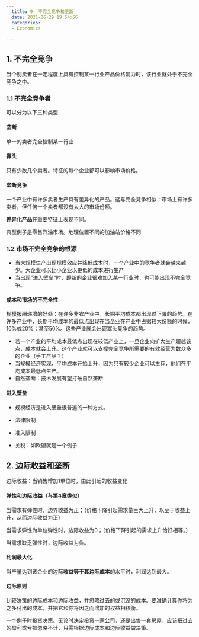 ```yaml
---
  title: 9. 不完全竞争和垄断
  date: 2021-06-29 19:54:56
  categories:
  - Economics

---
```


## 1. 不完全竞争

当个别卖者在一定程度上具有控制某一行业产品价格能力时，该行业就处于不完全竞争之中。

### 1.1 不完全竞争者

可以分为以下三种类型

#### 垄断

单一的卖者完全控制某一行业

#### 寡头

只有少数几个卖者。特征的每个企业都可以影响市场价格。

#### 垄断竞争

一个产业中有许多卖者生产具有差异化的产品。这与完全竞争相似：市场上有许多卖者，但任何一个卖者都没有太大的市场份额。

**差异化产品**在重要特征上表现不同。

典型例子是零售汽油市场。地理位置不同的加油站价格不同

### 1.2 市场不完全竞争的根源

- 当大规模生产出现规模效应并降低成本时，一个产业中的竞争者就会越来越少。大企业可以比小企业以更低的成本进行生产
- 当出现”进入壁垒“时，即新的企业很难加入某一行业时，也可能出现不完全竞争。

#### 成本和市场的不完全性

规模报酬递增的好处：在许多非农产业中，长期平均成本都出现过下降的趋势。在许多产业中，长期平均成本的最低点出现在当企业在产业中占据较大份额的时候，10%或20%；甚至50%。这些产业就会出现寡头竞争的趋势。



- 若一个产业的平均成本最低点出现在较低产业上，一旦企业向扩大生产超越该点，成本就会上升。这个产业就可以支撑完全竞争所需要的有效经营为数众多的企业（手工产品？）
- 当规模经济实现，平均成本开始上升，因为只有较少企业可以生存，他们在平均成本最低点生产。
- 自然垄断：技术发展有望打破自然垄断

#### 进入壁垒

- 规模经济是进入壁垒很普遍的一种方式。

- 法律限制

- 准入限制

- 关税：如欧盟就是一个例子



## 2. 边际收益和垄断

边际收益：当销售增加1单位时，由此引起的收益变化

#### 弹性和边际收益（与第4章类似）

当需求有弹性时，边界收益为正；（价格下降引起需求量巨大上升，以至于收益上升，从而边际收益为正）

当需求弹性为单位弹性时，边际收益为0；（价格下降引起的需求上升恰好相等。）

当需求缺乏弹性时，边际收益为负。

#### 利润最大化

当产量达到该企业的边**际收益等于其边际成本**的水平时，利润达到最大。

#### 边际原则

比较决策的边际成本和边际收益，并忽略过去的或沉没的成本。要准确计算你将为之多付出的成本，并把它和你将因之而增加的权益相权衡。

一个例子时投资决策。无论时决定投资一家公司，还是出售一套房屋，应该把过去的盈利或亏损忽略不计，只需根据边际成本和边际收益做决策。